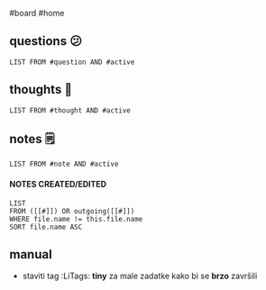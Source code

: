 #board #home
## questions 😕
```dataview
LIST FROM #question AND #active
```
## thoughts 🤔
```dataview
LIST FROM #thought AND #active
```
## notes 🗒
```dataview
LIST FROM #note AND #active
```
#### NOTES CREATED/EDITED
```dataview
LIST 
FROM ([[#]]) OR outgoing([[#]])
WHERE file.name != this.file.name
SORT file.name ASC
```

## manual
- staviti tag :LiTags: **tiny** za male zadatke kako bi se **brzo** završili 